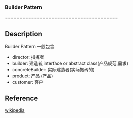 ### Builder Pattern
=======================================

## Description
Builder Pattern 一般包含
- director: 指挥者
- builder: 建造者,interface or abstract class(产品规范,需求)
- concreteBuilder: 实际建造者(实际搬砖的)
- product: 产品 (产品)
- customer: 客户

## Reference
[wikipedia](https://en.wikipedia.org/wiki/Builder_pattern)